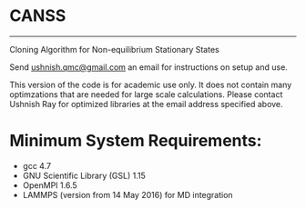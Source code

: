 # CANSS
---
Cloning Algorithm for Non-equilibrium Stationary States

Send ushnish.qmc@gmail.com an email for instructions on setup and use. 

This version of the code is for academic use only. It does not contain many optimzations that are needed for large scale calculations. Please contact Ushnish Ray for optimized libraries at the email address specified above.

Minimum System Requirements:
===============================
* gcc 4.7
* GNU Scientific Library (GSL) 1.15
* OpenMPI 1.6.5
* LAMMPS (version from 14 May 2016) for MD integration
